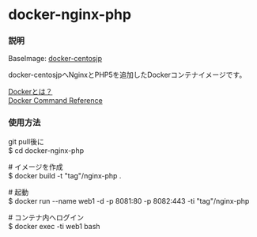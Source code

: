 # docker-nginx-php

### 説明

BaseImage: [docker-centosjp](https://bitbucket.org/tanaka0323/docker-centosjp "docker-centosjp")

docker-centosjpへNginxとPHP5を追加したDockerコンテナイメージです。

[Dockerとは？](https://docs.docker.com/ "Dockerとは？")  
[Docker Command Reference](https://docs.docker.com/reference/commandline/cli/ "Docker Command Reference")

### 使用方法

git pull後に  
$ cd docker-nginx-php

\# イメージを作成  
$ docker build -t "tag"/nginx-php .  

\# 起動  
$ docker run --name web1 -d -p 8081:80 -p 8082:443 -ti "tag"/nginx-php

\# コンテナ内へログイン  
$ docker exec -ti web1 bash